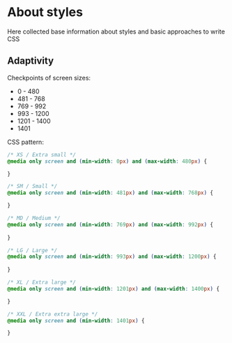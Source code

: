# **About styles**

Here collected base information about styles and basic approaches to write CSS

## **Adaptivity**

Checkpoints of screen sizes:

- 0 - 480
- 481 - 768
- 769 - 992
- 993 - 1200
- 1201 - 1400
- 1401

CSS pattern:

```css
/* XS / Extra small */
@media only screen and (min-width: 0px) and (max-width: 480px) {

}

/* SM / Small */
@media only screen and (min-width: 481px) and (max-width: 768px) {

}

/* MD / Medium */
@media only screen and (min-width: 769px) and (max-width: 992px) {
   
}

/* LG / Large */
@media only screen and (min-width: 993px) and (max-width: 1200px) {
   
}

/* XL / Extra large */
@media only screen and (min-width: 1201px) and (max-width: 1400px) {

}

/* XXL / Extra extra large */
@media only screen and (min-width: 1401px) {

}
```
